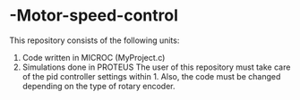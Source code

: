 # -Motor-speed-control
 This repository consists of the following units:

1. Code written in MICROC (MyProject.c)
2. Simulations done in PROTEUS
The user of this repository must take care of the pid controller settings within 1.
Also, the code must be changed depending on the type of rotary encoder.
